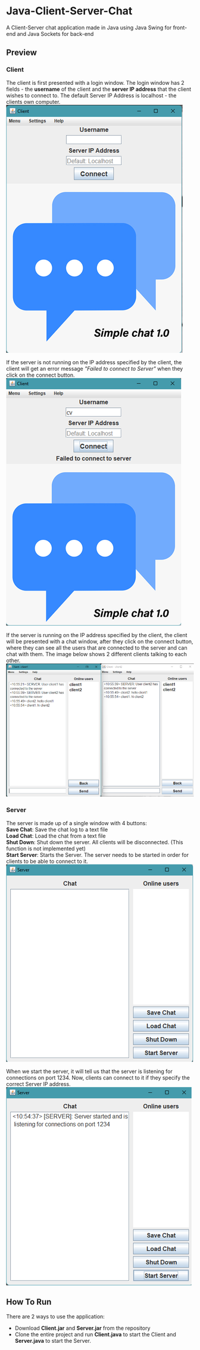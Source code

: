 # Java-Client-Server-Chat
A Client-Server chat application made in Java using Java Swing for front-end and Java Sockets for back-end

## Preview

### Client
The client is first presented with a login window. The login window has 2 fields - the **username** of the client and the **server IP address** that the client wishes to connect to. The default Server IP Address is localhost - the clients own computer.
![client window](client_login.png) 

If the server is not running on the IP address specified by the client, the client will get an error message *"Failed to connect to Server"* when they click on the connect button.   
![client window](failed_to_connect_to_server.png)

If the server is running on the IP address specified by the client, the client will be presented with a chat window, after they click on the connect button, where they can see all the users that are connected to the server and can chat with them. The image below shows 2 different clients talking to each other.
![client window](client_chat.png)

### Server
The server is made up of a single window with 4 buttons:  
**Save Chat**: Save the chat log to a text file   
**Load Chat**: Load the chat from a text file   
**Shut Down**: Shut down the server. All clients will be disconnected. (This function is not implemented yet)   
**Start Server**: Starts the Server. The server needs to be started in order for clients to be able to connect to it.   
<img src="Server.png">

When we start the server, it will tell us that the server is listening for connections on port 1234. Now, clients can connect to it if they specify the correct Server IP address.  
<img src="server_started.png">

## How To Run
There are 2 ways to use the application:
- Download **Client.jar** and **Server.jar** from the repository
- Clone the entire project and run **Client.java** to start the Client and **Server.java** to start the Server.
